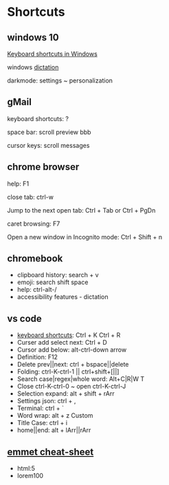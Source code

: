 # Shortcuts

## windows 10

[Keyboard shortcuts in Windows](https://support.microsoft.com/en-us/windows/keyboard-shortcuts-in-windows-dcc61a57-8ff0-cffe-9796-cb9706c75eec)

windows [dictation](https://support.microsoft.com/en-us/windows/use-dictation-to-talk-instead-of-type-on-your-pc-fec94565-c4bd-329d-e59a-af033fa5689f)

darkmode: settings ~ personalization

## gMail

keyboard shortcuts: ?

space bar: scroll preview bbb

cursor keys: scroll messages

## chrome browser

help: F1

close tab: ctrl-w

Jump to the next open tab: Ctrl + Tab or Ctrl + PgDn

caret browsing: F7

Open a new window in Incognito mode: Ctrl + Shift + n

## chromebook

* clipboard history: search + v
* emoji: search shift space
* help: ctrl-alt-/
* accessibility features - dictation

## vs code

* [keyboard shortcuts](https://code.visualstudio.com/shortcuts/keyboard-shortcuts-windows.pdf): Ctrl + K Ctrl + R
* Curser add select next: Ctrl + D
* Cursor add below: alt-ctrl-down arrow
* Definition: F12
* Delete prev||next: ctrl + bspace||delete
* Folding: ctrl-K-ctrl-1 || ctrl+shift+\[||\]
* Search case|regex|whole word: Alt+C|R|W T 
* Close ctrl-K-ctrl-0 ~ open ctrl-K-ctrl-J
* Selection expand: alt + shift + rArr
* Settings json: ctrl + ,
* Terminal: ctrl + \`
* Word wrap: alt + z
Custom
* Title Case: ctrl + i
* home||end: alt + lArr||rArr

## [emmet cheat-sheet](https://docs.emmet.io/cheat-sheet/)
* html:5
* lorem100

